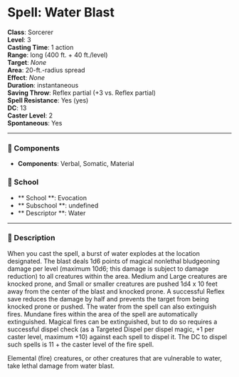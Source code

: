 
# Spell: Water Blast
**Class**: Sorcerer  
**Level**: 3  
**Casting Time**: 1 action  
**Range**: long (400 ft. + 40 ft./level)  
**Target**: _None_  
**Area**: 20-ft.-radius spread  
**Effect**: _None_  
**Duration**: instantaneous  
**Saving Throw**: Reflex partial (+3 vs. Reflex partial)  
**Spell Resistance**: Yes (yes)  
**DC**: 13  
**Caster Level**: 2  
**Spontaneous**: Yes

---

### 🔮 Components
- **Components**: Verbal, Somatic, Material

### 🏫 School
- ** School **: Evocation
- ** Subschool **: undefined
- ** Descriptor **: Water
---

### 📜 Description
When you cast the spell, a burst of water explodes at the location designated. The blast deals 1d6 points of magical nonlethal bludgeoning damage per level (maximum 10d6; this damage is subject to damage reduction) to all creatures within the area. Medium and Large creatures are knocked prone, and Small or smaller creatures are pushed 1d4 x 10 feet away from the center of the blast and knocked prone. A successful Reflex save reduces the damage by half and prevents the target from being knocked prone or pushed. The water from the spell can also extinguish fires. Mundane fires within the area of the spell are automatically extinguished. Magical fires can be extinguished, but to do so requires a successful dispel check (as a Targeted Dispel per dispel magic, +1 per caster level, maximum +10) against each spell to dispel it. The DC to dispel such spells is 11 + the caster level of the fire spell.

Elemental (fire) creatures, or other creatures that are vulnerable to water, take lethal damage from water blast.
